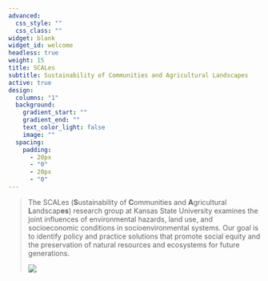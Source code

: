 ```yaml
---
advanced:
  css_style: ""
  css_class: ""
widget: blank
widget_id: welcome
headless: true
weight: 15
title: SCALes
subtitle: Sustainability of Communities and Agricultural Landscapes
active: true
design:
  columns: "1"
  background:
    gradient_start: ""
    gradient_end: ""
    text_color_light: false
    image: ""
  spacing:
    padding:
      - 20px
      - "0"
      - 20px
      - "0"
---
```

> The SCALes (**S**ustainability of **C**ommunities and **A**gricultural **L**andscap**es**) research group at Kansas State University examines the joint influences of environmental hazards, land use, and socioeconomic conditions in socioenvironmental systems. Our goal is to identify policy and practice solutions that promote social equity and the preservation of natural resources and ecosystems for future generations.
>
> ![](contact.jpg)